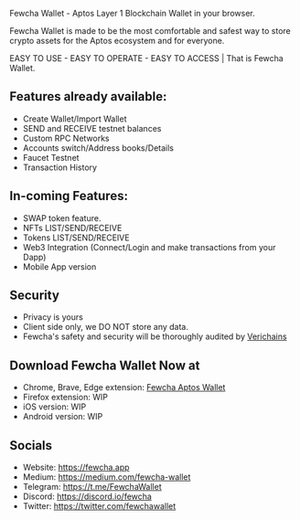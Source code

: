 Fewcha Wallet - Aptos Layer 1 Blockchain Wallet in your browser.

Fewcha Wallet is made to be the most comfortable and safest way to store crypto assets for the Aptos ecosystem and for everyone.

EASY TO USE - EASY TO OPERATE - EASY TO ACCESS | That is Fewcha Wallet.

## Features already available:
- Create Wallet/Import Wallet
- SEND and RECEIVE testnet balances
- Custom RPC Networks
- Accounts switch/Address books/Details
- Faucet Testnet
- Transaction History

## In-coming Features:
- SWAP token feature.
- NFTs LIST/SEND/RECEIVE
- Tokens LIST/SEND/RECEIVE
- Web3 Integration (Connect/Login and make transactions from your Dapp)
- Mobile App version

## Security

- Privacy is yours
- Client side only, we DO NOT store any data.
- Fewcha's safety and security will be thoroughly audited by [Verichains](https://audit.verichains.io/)

## Download Fewcha Wallet Now at
- Chrome, Brave, Edge extension: [Fewcha Aptos Wallet](https://chrome.google.com/webstore/detail/ebfidpplhabeedpnhjnobghokpiioolj)
- Firefox extension: WIP
- iOS version: WIP
- Android version: WIP

## Socials

- Website: https://fewcha.app
- Medium: https://medium.com/fewcha-wallet
- Telegram: https://t.me/FewchaWallet
- Discord: https://discord.io/fewcha
- Twitter: https://twitter.com/fewchawallet
